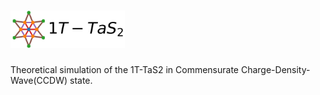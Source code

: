 # <img alt="1T-TaS2" src="icons/1T-TaS2Logo.svg" height="60">

Theoretical simulation of the 1T-TaS2 in Commensurate Charge-Density-Wave(CCDW) state.
